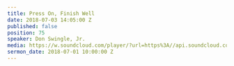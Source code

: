 ```yaml
---
title: Press On, Finish Well
date: 2018-07-03 14:05:00 Z
published: false
position: 75
speaker: Don Swingle, Jr.
media: https://w.soundcloud.com/player/?url=https%3A//api.soundcloud.com/tracks/466755075&color=%23ff0056&auto_play=false&hide_related=false&show_comments=true&show_user=true&show_reposts=false&show_teaser=true&visual=true
sermon_date: 2018-07-01 10:00:00 Z
---
```


